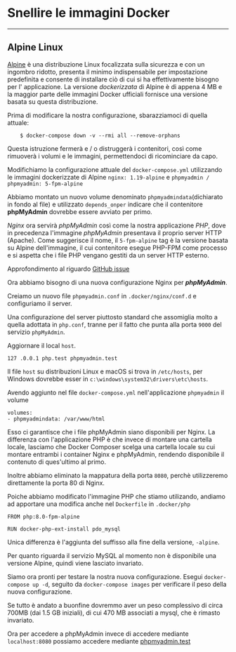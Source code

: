 # Snellire le immagini Docker

---

## Alpine Linux

[Alpine](https://alpinelinux.org/) è una distribuzione Linux focalizzata sulla sicurezza e con un ingombro ridotto,
presenta il minimo indispensabile per impostazione predefinita e
consente di installare ciò di cui si ha effettivamente bisogno per 
l' applicazione. La versione *dockerizzata* di Alpine è di appena 4 MB
e la maggior parte delle immagini Docker ufficiali fornisce una versione basata
su questa distribuzione.

Prima di modificare la nostra configurazione, sbarazziamoci di quella attuale:

        $ docker-compose down -v --rmi all --remove-orphans
Questa istruzione fermerà e / o distruggerà i contenitori, 
così come rimuoverà i volumi e le immagini, 
permettendoci di ricominciare da capo.

Modifichiamo la configurazione attuale del `docker-compose.yml` utilizzando le immagini dockerizzate di Alpine
`nginx: 1.19-alpine` e `phpmyadmin / phpmyadmin: 5-fpm-alpine`

Abbiamo montato un nuovo volume denominato `phpmyadmindata`(dichiarato in fondo al file) e utilizzato `depends_onper` 
indicare che il contenitore **phpMyAdmin** dovrebbe essere avviato per primo.

*Nginx* ora servirà *phpMyAdmin* così come la nostra applicazione *PHP*,
dove in precedenza l'immagine *phpMyAdmin* presentava il proprio server HTTP (Apache).
Come suggerisce il nome, il `5-fpm-alpine` tag è la versione basata su Alpine dell'immagine,
il cui contenitore esegue PHP-FPM come processo e si aspetta che i file PHP vengano gestiti da un server HTTP esterno.

Approfondimento al riguardo [GitHub issue](https://github.com/phpmyadmin/docker/issues/253)

Ora abbiamo bisogno di una nuova configurazione Nginx per ***phpMyAdmin***.

Creiamo un nuovo file `phpmyadmin.conf` in `.docker/nginx/conf.d`
 e configuriamo il server.

Una configurazione del server piuttosto standard che assomiglia molto a quella adottata in `php.conf`,
tranne per il fatto che punta alla porta `9000` del servizio `phpMyAdmin`.

Aggiornare il local `host`.

`127 .0.0.1 php.test phpmyadmin.test`

Il file `host` su distribuzioni Linux e macOS si trova in
`/etc/hosts`, per Windows dovrebbe esser in `c:\windows\system32\drivers\etc\hosts`.

Avendo aggiunto nel file `docker-compose.yml` nell'applicazione `phpmyadmin` il volume
  
    volumes:
    - phpmyadmindata: /var/www/html

Esso ci garantisce che i file phpMyAdmin siano disponibili
per Nginx. La differenza con l'applicazione PHP
è che invece di montare una cartella locale, lasciamo che Docker Composer scelga una cartella locale su cui montare entrambi i container
Nginx e phpMyAdmin, rendendo disponibile il contenuto di ques'ultimo al primo.

Inoltre abbiamo eliminato la mappatura della porta `8080`, 
perchè utilizzeremo direttamente la porta 80 di Nginx.

Poiche abbiamo modificato l'immagine PHP che stiamo utilizando, andiamo ad apportare una modifica anche
nel `Dockerfile` in `.docker/php`
    
    FROM php:8.0-fpm-alpine
    
    RUN docker-php-ext-install pdo_mysql

Unica differenza è l'aggiunta del suffisso alla fine della versione, `-alpine`.

Per quanto riguarda il servizio MySQL al momento non è disponibile una versione Alpine, quindi viene lasciato invariato.

Siamo ora pronti per testare la nostra nuova configurazione.
Esegui `docker-compose up -d`, 
seguito da `docker-compose images` per verificare il peso della nuova configurazione.

Se tutto è andato a buonfine dovremmo aver un peso complessivo di circa 700MB (dai 1.5 GB iniziali), di cui 470 MB
associati a mysql, che è rimasto invariato.

Ora per accedere a phpMyAdmin invece di accedere mediante `localhost:8080` possiamo accedere mediante [phpmyadmin.test](https://phpmyadmin.test)